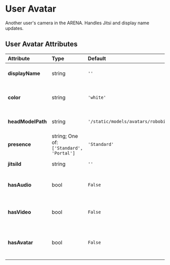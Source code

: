 
User Avatar
===========


Another user's camera in the ARENA. Handles Jitsi and display name updates.

User Avatar Attributes
-----------------------

|Attribute|Type|Default|Description|Required|
| :--- | :--- | :--- | :--- | :--- |
|**displayName**|string|```''```|User display name.|Yes|
|**color**|string|```'white'```|The color for the user's name text.|Yes|
|**headModelPath**|string|```'/static/models/avatars/robobit.glb'```|Path to user avatar head model.|Yes|
|**presence**|string; One of: ```['Standard', 'Portal']```|```'Standard'```|Type of presence for user.|No|
|**jitsiId**|string|```''```|User Jitsi ID.|No|
|**hasAudio**|bool|```False```|Whether the user has audio on.|No|
|**hasVideo**|bool|```False```|Whether the user has video on.|No|
|**hasAvatar**|bool|```False```|Whether the user has facial feature capture on.|No|
